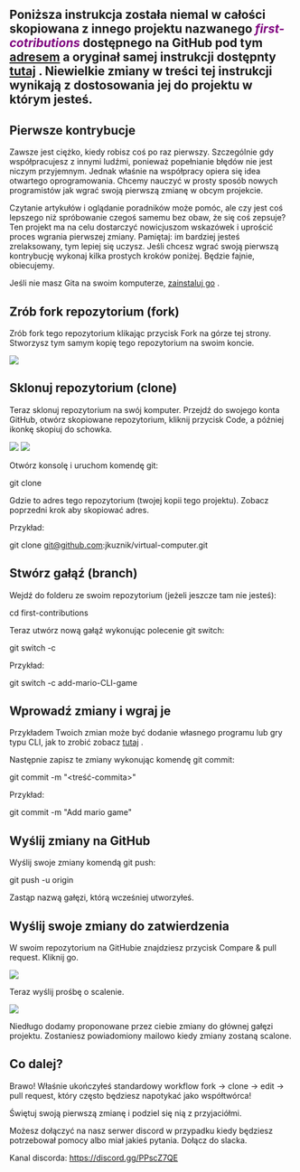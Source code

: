 
## Poniższa instrukcja została niemal w całości skopiowana z innego projektu nazwanego <span style="color: purple;"><i>first-cotributions</i></span> dostępnego na GitHub pod  tym [adresem](https://github.com/firstcontributions/first-contributions.git) a oryginał samej instrukcji dostępnty [tutaj](https://github.com/firstcontributions/first-contributions/blob/main/docs/translations/README.pl.md) . Niewielkie zmiany w treści tej instrukcji wynikają z dostosowania jej do projektu w którym jesteś.

## Pierwsze kontrybucje

Zawsze jest ciężko, kiedy robisz coś po raz pierwszy. Szczególnie gdy współpracujesz z innymi ludźmi,
ponieważ popełnianie błędów nie jest niczym przyjemnym. Jednak właśnie na współpracy opiera się idea
otwartego oprogramowania. Chcemy nauczyć w prosty sposób nowych programistów jak wgrać swoją pierwszą
zmianę w obcym projekcie.

Czytanie artykułów i oglądanie poradników może pomóc, ale czy jest coś lepszego niż spróbowanie czegoś
samemu bez obaw, że się coś zepsuje? Ten projekt ma na celu dostarczyć nowicjuszom wskazówek i uprościć
proces wgrania pierwszej zmiany. Pamiętaj: im bardziej jesteś zrelaksowany, tym lepiej się uczysz. Jeśli
chcesz wgrać swoją pierwszą kontrybucję wykonaj kilka prostych kroków poniżej. Będzie fajnie, obiecujemy.

Jeśli nie masz Gita na swoim komputerze, [zainstaluj go](https://docs.github.com/en/get-started/getting-started-with-git/set-up-git) .

## Zrób fork repozytorium (fork)

Zrób fork tego repozytorium klikając przycisk Fork na górze tej strony. Stworzysz tym samym kopię tego 
repozytorium na swoim koncie.

![](https://camo.githubusercontent.com/8547afafbabd1058a0405c82912dcacde6c336ea3789458f31234ee039c282c9/68747470733a2f2f6669727374636f6e747269627574696f6e732e6769746875622e696f2f6173736574732f526561646d652f666f726b2e706e67)

## Sklonuj repozytorium (clone)

Teraz sklonuj repozytorium na swój komputer. Przejdź do swojego konta GitHub, otwórz skopiowane
repozytorium, kliknij przycisk Code, a później ikonkę skopiuj do schowka. 

![](https://camo.githubusercontent.com/3e9cd41ded21918841c80a920f07055592b899c041a27bbe232824678f2207f0/68747470733a2f2f6669727374636f6e747269627574696f6e732e6769746875622e696f2f6173736574732f526561646d652f636c6f6e652e706e67)
![](https://camo.githubusercontent.com/1db3f99bfd4b29355003017a64d54ae503071477a720cec75357baa5d6e2460e/68747470733a2f2f6669727374636f6e747269627574696f6e732e6769746875622e696f2f6173736574732f526561646d652f636f70792d746f2d636c6970626f6172642e706e67)

Otwórz konsolę i uruchom komendę git:

git clone <skopiowany-adres>

Gdzie <skopiowany-adres> to adres tego repozytorium (twojej kopii tego projektu). Zobacz poprzedni krok aby
skopiować adres.

Przykład:

git clone git@github.com:jkuznik/virtual-computer.git

## Stwórz gałąź (branch)

Wejdź do folderu ze swoim repozytorium (jeżeli jeszcze tam nie jesteś):

cd first-contributions

Teraz utwórz nową gałąź wykonując polecenie git switch:

git switch -c <nazwa-zmian>

Przykład:

git switch -c add-mario-CLI-game

## Wprowadź zmiany i wgraj je

Przykładem Twoich zmian może być dodanie własnego programu lub gry typu CLI, jak to zrobić zobacz [tutaj](../inAppPrograms/inAppInterfaces-pl.md) .

Następnie zapisz te zmiany wykonując komendę git commit:

git commit -m "<treść-commita>"

Przykład: 

git commit -m "Add mario game"

## Wyślij zmiany na GitHub

Wyślij swoje zmiany komendą git push:

git push -u origin <nazwa-Twojego-brancha>

Zastąp <nazwa-Twojego-brancha> nazwą gałęzi, którą wcześniej utworzyłeś.

## Wyślij swoje zmiany do zatwierdzenia

W swoim repozytorium na GitHubie znajdziesz przycisk Compare & pull request. Kliknij go.

![](https://camo.githubusercontent.com/e10bdcf31fb3f8ce863dc1dbf9269a23bce9263afcbe9a62d892e9b6e78df1c6/68747470733a2f2f6669727374636f6e747269627574696f6e732e6769746875622e696f2f6173736574732f526561646d652f636f6d706172652d616e642d70756c6c2e706e67)

Teraz wyślij prośbę o scalenie.

![](https://camo.githubusercontent.com/34a2cf737ba2f5943e3e469aa231e95a0ee4d0888c10dcaa169c1f8413d43333/68747470733a2f2f6669727374636f6e747269627574696f6e732e6769746875622e696f2f6173736574732f526561646d652f7375626d69742d70756c6c2d726571756573742e706e67)

Niedługo dodamy proponowane przez ciebie zmiany do głównej gałęzi projektu. Zostaniesz powiadomiony mailowo kiedy zmiany zostaną scalone.

## Co dalej?

Brawo! Właśnie ukończyłeś standardowy workflow fork -> clone -> edit -> pull request, który często będziesz napotykać jako współtwórca!

Świętuj swoją pierwszą zmianę i podziel się nią z przyjaciółmi.

Możesz dołączyć na nasz serwer discord w przypadku kiedy będziesz potrzebował pomocy albo miał jakieś pytania. Dołącz do slacka.

Kanal discorda: https://discord.gg/PPscZ7QE







